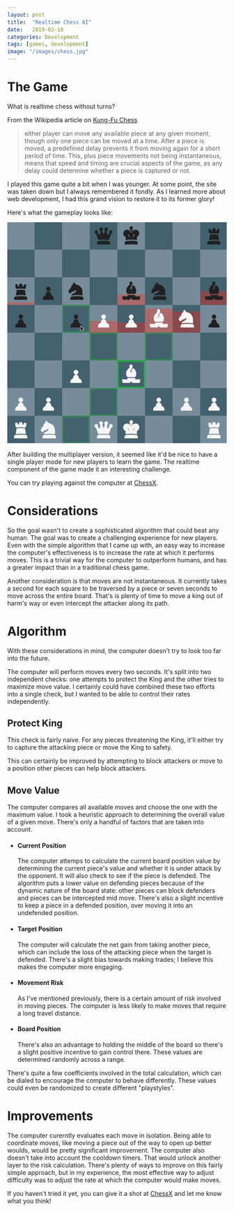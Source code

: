 ```yaml
---
layout: post
title:  "Realtime Chess AI"
date:   2019-02-18
categories: Development
tags: [games, development]
image: "/images/chess.jpg"
---
```


# The Game

What is realtime chess without turns?

From the Wikipedia article on [Kung-Fu Chess](https://en.wikipedia.org/wiki/Kung-Fu_Chess)
>either player can move any available piece at any given moment, though only one piece can be moved at a time. After a piece is moved, a predefined delay prevents it from moving again for a short period of time. This, plus piece movements not being instantaneous, means that speed and timing are crucial aspects of the game, as any delay could determine whether a piece is captured or not.

I played this game quite a bit when I was younger. At some point, the site was taken down but I always remembered it fondly. As I learned more about web development, I had this grand vision to restore it to its former glory!

Here's what the gameplay looks like:

![kungfu chess](/images/kungfu_chess.gif "kungfu chess")

After building the multiplayer version, it seemed like it'd be nice to have a single player mode for new players to learn the game. The realtime component of the game made it an interesting challenge.

You can try playing against the computer at <a href="https://www.chessx.io/solo" target="_blank" rel="noopener">ChessX</a>.

# Considerations

So the goal wasn't to create a sophisticated algorithm that could beat any human. The goal was to create a challenging experience for new players. Even with the simple algorithm that I came up with, an easy way to increase the computer's effectiveness is to increase the rate at which it performs moves. This is a trivial way for the computer to outperform humans, and has a greater impact than in a traditional chess game.

Another consideration is that moves are not instantaneous. It currently takes a second for each square to be traversed by a piece or seven seconds to move across the entire board. That's is plenty of time to move a king out of harm's way or even intercept the attacker along its path.

# Algorithm

With these considerations in mind, the computer doesn't try to look too far into the future.

The computer will perform moves every two seconds. It's split into two independent checks: one attempts to protect the King and the other tries to maximize move value. I certainly could have combined these two efforts into a single check, but I wanted to be able to control their rates independently.

## Protect King

This check is fairly naive. For any pieces threatening the King, it'll either try to capture the attacking piece or move the King to safety.

This can certainly be improved by attempting to block attackers or move to a position other pieces can help block attackers.

## Move Value

The computer compares all available moves and choose the one with the maximum value. I took a heuristic approach to determining the overall value of a given move. There's only a handful of factors that are taken into account.

- #### Current Position

  The computer attemps to calculate the current board position value by determining the current piece's value and whether it is under attack by the opponent. It will also check to see if the piece is defended. The algorithm puts a lower value on defending pieces because of the dynamic nature of the board state: other pieces can block defenders and pieces can be intercepted mid move. There's also a slight incentive to keep a piece in a defended position, over moving it into an undefended position.

- #### Target Position

  The computer will calculate the net gain from taking another piece, which can include the loss of the attacking piece when the target is defended. There's a slight bias towards making trades; I believe this makes the computer more engaging.

- #### Movement Risk

  As I've mentioned previously, there is a certain amount of risk involved in moving pieces. The computer is less likely to make moves that require a long travel distance.

- #### Board Position

  There's also an advantage to holding the middle of the board so there's a slight positive incentive to gain control there. These values are determined randomly across a range.

There's quite a few coefficients involved in the total calculation, which can be dialed to encourage the computer to behave differently. These values could even be randomized to create different "playstyles".

# Improvements

The computer curerntly evaluates each move in isolation. Being able to coordinate moves, like moving a piece out of the way to open up better woulds, would be pretty significant improvement. The computer also doesn't take into account the cooldown timers. That would unlock another layer to the risk calculation. There's plenty of ways to improve on this fairly simple approach, but in my experience, the most effective way to adjust difficulty was to adjust the rate at which the computer would make moves.

If you haven't tried it yet, you can give it a shot at <a href="https://www.chessx.io/solo" target="_blank" rel="noopener">ChessX</a> and let me know what you think!
